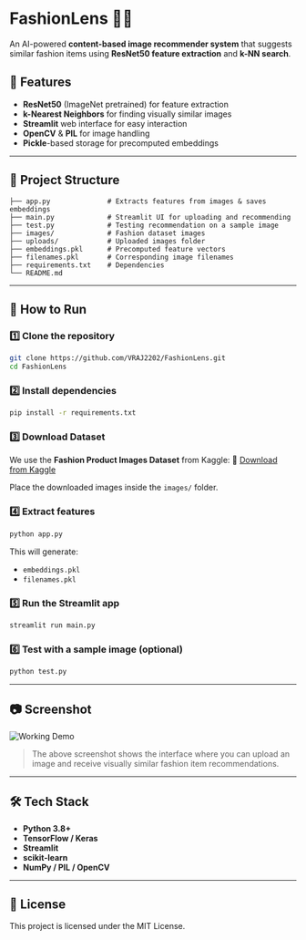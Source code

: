 # FashionLens 👗👕

An AI-powered **content-based image recommender system** that suggests similar fashion items using **ResNet50 feature extraction** and **k-NN search**.

## 📌 Features
- **ResNet50** (ImageNet pretrained) for feature extraction
- **k-Nearest Neighbors** for finding visually similar images
- **Streamlit** web interface for easy interaction
- **OpenCV** & **PIL** for image handling
- **Pickle**-based storage for precomputed embeddings

---

## 📂 Project Structure
```
├── app.py              # Extracts features from images & saves embeddings
├── main.py             # Streamlit UI for uploading and recommending
├── test.py             # Testing recommendation on a sample image
├── images/             # Fashion dataset images
├── uploads/            # Uploaded images folder
├── embeddings.pkl      # Precomputed feature vectors
├── filenames.pkl       # Corresponding image filenames
├── requirements.txt    # Dependencies
└── README.md
```

---

## 🚀 How to Run

### 1️⃣ Clone the repository
```bash
git clone https://github.com/VRAJ2202/FashionLens.git
cd FashionLens
```

### 2️⃣ Install dependencies
```bash
pip install -r requirements.txt
```

### 3️⃣ Download Dataset
We use the **Fashion Product Images Dataset** from Kaggle:
🔗 [Download from Kaggle](https://www.kaggle.com/datasets/paramaggarwal/fashion-product-images-dataset)

Place the downloaded images inside the `images/` folder.

### 4️⃣ Extract features
```bash
python app.py
```
This will generate:
- `embeddings.pkl`
- `filenames.pkl`

### 5️⃣ Run the Streamlit app
```bash
streamlit run main.py
```

### 6️⃣ Test with a sample image (optional)
```bash
python test.py
```

---

## 📷 Screenshot
![Working Demo](assets/working_screenshot.png)

> The above screenshot shows the interface where you can upload an image and receive visually similar fashion item recommendations.

---

## 🛠 Tech Stack
- **Python 3.8+**
- **TensorFlow / Keras**
- **Streamlit**
- **scikit-learn**
- **NumPy / PIL / OpenCV**

---

## 📜 License
This project is licensed under the MIT License.
